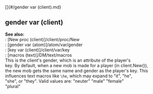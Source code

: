 []{#/gender var (client).md}    
## gender var (client)    
**See also:**    
:   [New proc (client)]/client/proc/New    
:   [gender var (atom)]/atom/var/gender    
:   [key var (client)]/client/var/key    
:   [macros (text)]/DM/text/macros    
This is the client\'s gender, which is an attribute of the player\'s    
key. By default, when a new mob is made for a player (in client.New()),    
the new mob gets the same name and gender as the player\'s key. This    
influences text macros like `\he`, which may expand to \"it\", \"he\",    
\"she\", or \"they\". Valid values are: \"neuter\" \"male\" \"female\"    
\"plural\"  